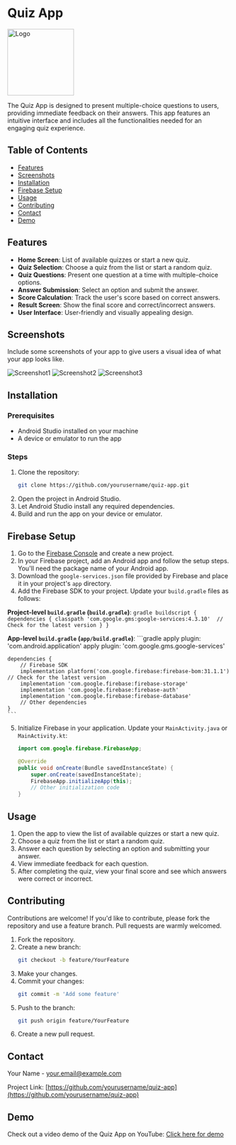 # Quiz App

<img src="path_to_your_logo_image.png" alt="Logo" width="150" height="150">

The Quiz App is designed to present multiple-choice questions to users, providing immediate feedback on their answers. This app features an intuitive interface and includes all the functionalities needed for an engaging quiz experience.

## Table of Contents

- [Features](#features)
- [Screenshots](#screenshots)
- [Installation](#installation)
- [Firebase Setup](#firebase-setup)
- [Usage](#usage)
- [Contributing](#contributing)
- [Contact](#contact)
- [Demo](#demo)

## Features

- **Home Screen**: List of available quizzes or start a new quiz.
- **Quiz Selection**: Choose a quiz from the list or start a random quiz.
- **Quiz Questions**: Present one question at a time with multiple-choice options.
- **Answer Submission**: Select an option and submit the answer.
- **Score Calculation**: Track the user's score based on correct answers.
- **Result Screen**: Show the final score and correct/incorrect answers.
- **User Interface**: User-friendly and visually appealing design.

## Screenshots

Include some screenshots of your app to give users a visual idea of what your app looks like.

![Screenshot1](link_to_screenshot1)
![Screenshot2](link_to_screenshot2)
![Screenshot3](link_to_screenshot3)

## Installation

### Prerequisites

- Android Studio installed on your machine
- A device or emulator to run the app

### Steps

1. Clone the repository:
    ```bash
    git clone https://github.com/yourusername/quiz-app.git
    ```
2. Open the project in Android Studio.
3. Let Android Studio install any required dependencies.
4. Build and run the app on your device or emulator.

## Firebase Setup

1. Go to the [Firebase Console](https://console.firebase.google.com/) and create a new project.
2. In your Firebase project, add an Android app and follow the setup steps. You'll need the package name of your Android app.
3. Download the `google-services.json` file provided by Firebase and place it in your project's `app` directory.
4. Add the Firebase SDK to your project. Update your `build.gradle` files as follows:

**Project-level `build.gradle` (`build.gradle`)**:
    ```gradle
    buildscript {
        dependencies {
            classpath 'com.google.gms:google-services:4.3.10'  // Check for the latest version
        }
    }
    ```

**App-level `build.gradle` (`app/build.gradle`)**:
    ```gradle
    apply plugin: 'com.android.application'
    apply plugin: 'com.google.gms.google-services'

    dependencies {
        // Firebase SDK
        implementation platform('com.google.firebase:firebase-bom:31.1.1') // Check for the latest version
        implementation 'com.google.firebase:firebase-storage'
        implementation 'com.google.firebase:firebase-auth'
        implementation 'com.google.firebase:firebase-database'
        // Other dependencies
    }
    ```

5. Initialize Firebase in your application. Update your `MainActivity.java` or `MainActivity.kt`:
    ```java
    import com.google.firebase.FirebaseApp;

    @Override
    public void onCreate(Bundle savedInstanceState) {
        super.onCreate(savedInstanceState);
        FirebaseApp.initializeApp(this);
        // Other initialization code
    }
    ```

## Usage

1. Open the app to view the list of available quizzes or start a new quiz.
2. Choose a quiz from the list or start a random quiz.
3. Answer each question by selecting an option and submitting your answer.
4. View immediate feedback for each question.
5. After completing the quiz, view your final score and see which answers were correct or incorrect.

## Contributing

Contributions are welcome! If you'd like to contribute, please fork the repository and use a feature branch. Pull requests are warmly welcomed.

1. Fork the repository.
2. Create a new branch:
    ```bash
    git checkout -b feature/YourFeature
    ```
3. Make your changes.
4. Commit your changes:
    ```bash
    git commit -m 'Add some feature'
    ```
5. Push to the branch:
    ```bash
    git push origin feature/YourFeature
    ```
6. Create a new pull request.

## Contact

Your Name - [your.email@example.com](mailto:your.email@example.com)

Project Link: [https://github.com/yourusername/quiz-app](https://github.com/yourusername/quiz-app)

## Demo

Check out a video demo of the Quiz App on YouTube: [Click here for demo](https://www.youtube.com/link_to_quiz_app_demo)
